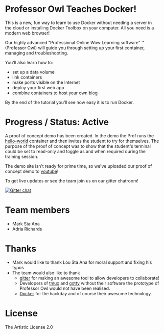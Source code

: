 # Professor Owl Teaches Docker!

This is a new, fun way to learn to use Docker without needing a server in the 
cloud or installing Docker Toolbox on your computer. All you need is a modern 
web browser! 

Our highly advanced "Professional Online Wow Learning software" &trade; 
(Professor Owl) will guide you through setting up your first container, 
managing and troubleshooting.

You’ll also learn how to:
- set up a data volume
- link containers
- make ports visible on the Internet
- deploy your first web app
- combine containers to host your own blog

By the end of the tutorial you’ll see how easy it is to run Docker.

# Progress / Status: Active

A proof of concept demo has been created. In the demo the Prof runs the 
[hello-world](https://hub.docker.com/_/hello-world) container and then 
invites the student to try for themselves. The purpose of the proof of 
concept was to show that the student's terminal could be set to read-only and 
toggle as and when required during the training session.

The demo site isn't ready for prime time, so we've uploaded our proof of 
concept demo to [youtube](https://youtu.be/W4i7fzvy38U)!

To get live updates or see the team join us on our gitter chatroom!

[![Gitter chat](https://badges.gitter.im/gitterHQ/gitter.png)](https://gitter.im/booyaa/ProfessorOwl)


# Team members

- Mark Sta Ana
- Adria Richards

# Thanks

- Mark would like to thank Lou Sta Ana for moral support and fixing his typos
- The team would also like to thank
  - [gitter](https://gitter.im) for making an awesome tool to allow developers 
      to collaborate!
  - Developers of [tmux](https://github.com/tmux/tmux) and 
      [gotty](https://github.com/yudai/gotty) without their software the 
      prototype of Professor Owl would not have been realised.
  - [Docker](http://docker.com/) for the hackday and of course their awesome
      technology.

# License

The Artistic License 2.0




